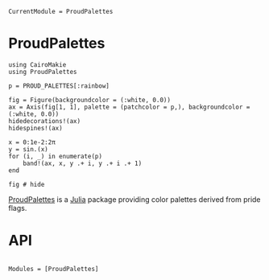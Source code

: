 ```@meta
CurrentModule = ProudPalettes
```

# ProudPalettes

```@setup example-output
using CairoMakie
using ProudPalettes

p = PROUD_PALETTES[:rainbow]

fig = Figure(backgroundcolor = (:white, 0.0))
ax = Axis(fig[1, 1], palette = (patchcolor = p,), backgroundcolor = (:white, 0.0))
hidedecorations!(ax)
hidespines!(ax)

x = 0:1e-2:2π
y = sin.(x)
for (i, _) in enumerate(p)
    band!(ax, x, y .+ i, y .+ i .+ 1)
end
```

```@example example-output
fig # hide
```

[ProudPalettes](https://github.com/musoke/ProudPalettes.jl) is a [Julia](https://julialang.org/) package providing color palettes derived from pride flags.


# API

```@index
```

```@autodocs
Modules = [ProudPalettes]
```
